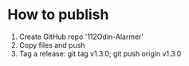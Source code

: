 # How to publish

1. Create GitHub repo '112Odin-Alarmer'
2. Copy files and push
3. Tag a release: git tag v1.3.0; git push origin v1.3.0
